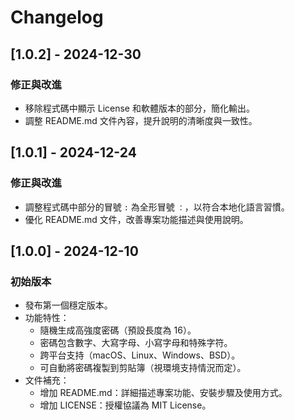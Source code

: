 # Changelog

## [1.0.2] - 2024-12-30

### 修正與改進
- 移除程式碼中顯示 License 和軟體版本的部分，簡化輸出。
- 調整 README.md 文件內容，提升說明的清晰度與一致性。

## [1.0.1] - 2024-12-24

### 修正與改進
- 調整程式碼中部分的冒號 `:` 為全形冒號 `：`，以符合本地化語言習慣。
- 優化 README.md 文件，改善專案功能描述與使用說明。

## [1.0.0] - 2024-12-10

### 初始版本

- 發布第一個穩定版本。
- 功能特性：
  - 隨機生成高強度密碼（預設長度為 16）。
  - 密碼包含數字、大寫字母、小寫字母和特殊字符。
  - 跨平台支持（macOS、Linux、Windows、BSD）。
  - 可自動將密碼複製到剪貼簿（視環境支持情況而定）。
- 文件補充：
  - 增加 README.md：詳細描述專案功能、安裝步驟及使用方式。
  - 增加 LICENSE：授權協議為 MIT License。